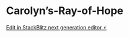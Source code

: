 # Carolyn’s-Ray-of-Hope
<!-- 
KEY POINTS
1. About:
-* About the Author: use the 'About the author' found in book
-* Life in a RV Fulltime: TBD
-* NOMADS: Who they are and what they do (with link)

2. Shop: 
- link to etsy shop (www.etsy.com/shop/raysofhopequilts/)
- pictures and descriptions of work and book
- names of items in shop could be used as a direct link to the item in etsy shop
- see 'Custom Works'

3. Custom Works:
-* Prayer Cloths: encouragement to make others prayer cloths. --will be on etsy at an undetermined time
-* Memory Quilts: item to be made, Etsy will have to be listed as custom work once we get the website ready.

4. Rays of Hope Quilt Story:
- can have a link to this page above the brief descriptions for the quilts in 'Shop'
- Youtube link for the Story of the Quilt

5. Devotional Book:
- can probably go with the book description in 'Shop' or have a link to this page in the book description in 'Purchases'
- how the book came to be
- found in the intro of book

-->
[Edit in StackBlitz next generation editor ⚡️](https://stackblitz.com/~/github.com/AngelFallen13/Ray-of-Hope)